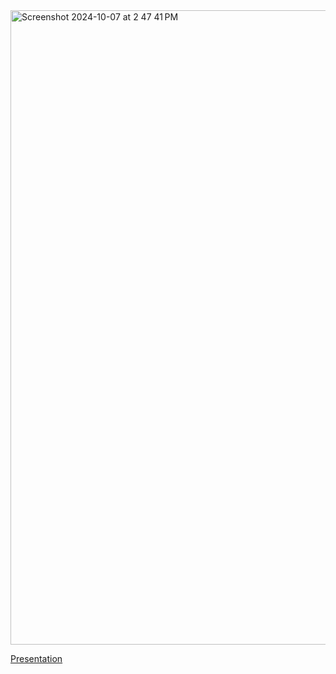 <img width="1015" alt="Screenshot 2024-10-07 at 2 47 41 PM" src="https://github.com/user-attachments/assets/fe355044-9e09-4d98-8834-137abe7a61d8">








[Presentation](https://docs.google.com/presentation/d/1SGjZQ4JaCV_G43ex8N2WF7s2SfsvGmfPNffXJCzzzuY/edit#slide=id.p)
